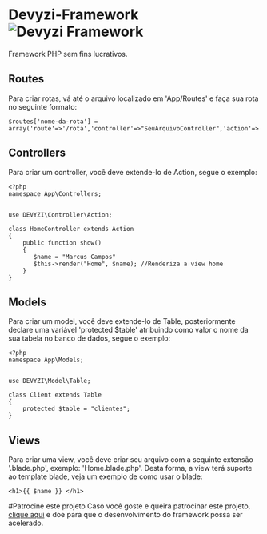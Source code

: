 # Devyzi-Framework ![Devyzi Framework](http://i.imgur.com/Mffjnem.png)
Framework PHP sem fins lucrativos.


## Routes
Para criar rotas, vá até o arquivo localizado em 'App/Routes' e faça sua rota no seguinte formato:
```
$routes['nome-da-rota'] = array('route'=>'/rota','controller'=>"SeuArquivoController",'action'=>'SuaFunção');
```
## Controllers
Para criar um controller, você deve extende-lo de Action, segue o exemplo:
```
<?php
namespace App\Controllers;


use DEVYZI\Controller\Action;

class HomeController extends Action
{
    public function show()
    {
       $name = "Marcus Campos"
       $this->render("Home", $name); //Renderiza a view home
    }
}
```
## Models
Para criar um model, você deve extende-lo de Table, posteriormente declare uma variável 'protected $table' atribuindo como valor o nome da sua tabela no banco de dados, segue o exemplo:
```
<?php
namespace App\Models;


use DEVYZI\Model\Table;

class Client extends Table
{
    protected $table = "clientes";
}
```
## Views
Para criar uma view, você deve criar seu arquivo com a sequinte extensão '.blade.php', exemplo: 'Home.blade.php'.
Desta forma, a view terá suporte ao template blade, veja um exemplo de como usar o blade:
```
<h1>{{ $name }} </h1>
```

#Patrocine este projeto
Caso você goste e queira patrocinar este projeto, [clique aqui](https://www.patreon.com/user?u=3580444) e doe para que o desenvolvimento do framework possa ser acelerado.

